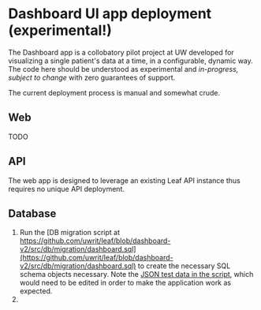# Dashboard UI app deployment (experimental!)
The Dashboard app is a collobatory pilot project at UW developed for visualizing a single patient's data at a time, in a configurable, dynamic way. The code here should be understood as experimental and *in-progress, subject to change* with zero guarantees of support.

The current deployment process is manual and somewhat crude.

## Web
TODO

## API
The web app is designed to leverage an existing Leaf API instance thus requires no unique API deployment.

## Database
1. Run the [DB migration script at https://github.com/uwrit/leaf/blob/dashboard-v2/src/db/migration/dashboard.sql](https://github.com/uwrit/leaf/blob/dashboard-v2/src/db/migration/dashboard.sql) to create the necessary SQL schema objects necessary. Note the [JSON test data in the script](https://github.com/uwrit/leaf/blob/dashboard-v2/src/db/migration/dashboard.sql#L92), which would need to be edited in order to make the application work as expected.
2. 

